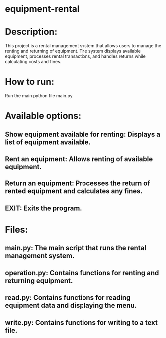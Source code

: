 # equipment-rental

# Description:
This project is a rental management system that allows users to manage the renting and returning of equipment. The system displays available equipment, processes rental transactions, and handles returns while calculating costs and fines.

# How to run:
Run the main python file main.py

# Available options:
## Show equipment available for renting: Displays a list of equipment available.
## Rent an equipment: Allows renting of available equipment.
## Return an equipment: Processes the return of rented equipment and calculates any fines.
## EXIT: Exits the program.

# Files:
## main.py: The main script that runs the rental management system.
## operation.py: Contains functions for renting and returning equipment.
## read.py: Contains functions for reading equipment data and displaying the menu.
## write.py: Contains functions for writing to a text file.
